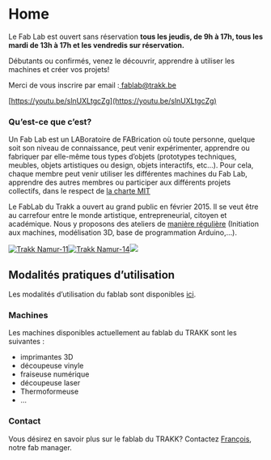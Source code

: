 # Home

Le Fab Lab est ouvert sans réservation **tous les jeudis, de 9h à 17h, tous les mardi de 13h à 17h et les vendredis sur réservation.**

Débutants ou confirmés, venez le découvrir, apprendre à utiliser les machines et créer vos projets!

Merci de vous inscrire par email :[ fablab@trakk.be](mailto:fablab@trakk.be)

[https://youtu.be/slnUXLtgcZg](https://youtu.be/slnUXLtgcZg)

### Qu’est-ce que c’est?

Un Fab Lab est un LABoratoire de FABrication où toute personne, quelque soit son niveau de connaissance, peut venir expérimenter, apprendre ou fabriquer par elle-même tous types d’objets \(prototypes techniques, meubles, objets artistiques ou design, objets interactifs, etc…\). Pour cela, chaque membre peut venir utiliser les différentes machines du Fab Lab, apprendre des autres membres ou participer aux différents projets collectifs, dans le respect de [la charte MIT](http://www.trakk.be/fablab/charte-mit/)

Le FabLab du Trakk a ouvert au grand public en février 2015. Il se veut être au carrefour entre le monde artistique, entrepreneurial, citoyen et académique. Nous y proposons des ateliers de [manière régulière](http://www.trakk.be/agenda/) \(Initiation aux machines, modélisation 3D, base de programmation Arduino,…\).

[![Trakk Namur-11](http://www.trakk.be/wp-content/uploads/2014/12/Trakk-Namur-11.jpg)![Trakk Namur-14](http://www.trakk.be/wp-content/uploads/2014/12/Trakk-Namur-14.jpg)](http://www.trakk.be/wp-content/uploads/2014/12/Trakk-Namur-9.jpg)[![](http://www.trakk.be/wp-content/uploads/2014/12/P1070663-300x201.jpg)](http://www.trakk.be/wp-content/uploads/2014/12/Trakk-Namur-9.jpg)

## Modalités pratiques d’utilisation

Les modalités d’utilisation du fablab sont disponibles [ici](http://www.trakk.be/modalites-pratiques/).

### Machines

Les machines disponibles actuellement au fablab du TRAKK sont les suivantes :

* imprimantes 3D
* découpeuse vinyle
* fraiseuse numérique
* découpeuse laser
* Thermoformeuse
* …

### Contact

Vous désirez en savoir plus sur le fablab du TRAKK? Contactez [François](mailto:fablab@trakk.be), notre fab manager.



